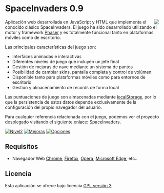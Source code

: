 SpaceInvaders 0.9
=========================================

<img src="https://2017iesaguadulce.github.io/SpaceInvaders/public/assets/capturas/juego-arcade.png" align="right">

Aplicación web desarrollada en JavaScript y HTML que implementa el conocido clásico SpaceInvaders. El juego ha sido
desarrollado utilizando el motor y framework [Phaser] y es totalmente funcional tanto en plataformas móviles como de
escritorio.

Las principales características del juego son:
- Interfaces animadas e interactivas
- Diferentes niveles de juego que incluyen un jefe final
- Gestión de mejoras de nave mediante un sistema de puntos
- Posibilidad de cambiar skins, pantalla completa y control de volúmen
- Disponible tanto para plataformas móviles como para entornos de escritorio
- Gestión y almacenamiento de records de forma local

Las puntuaciones de juego son almacenadas mediante [localStorage], por lo que la persistencia de éstos datos depende 
exclusivamente de la configuración del propio navegador del usuario.

Para cualquier referencia relacionada con el juego, podemos ver el proyecto desplegado visitando el siguiente enlace: 
[SpaceInvaders].

[![Nivel2](https://2017iesaguadulce.github.io/SpaceInvaders/public/assets/capturas/juego-nivel2.jpg)][SpaceInvaders]
[![Mejoras](https://2017iesaguadulce.github.io/SpaceInvaders/public/assets/capturas/juego-mejoras.jpg)][SpaceInvaders]
[![Opciones](https://2017iesaguadulce.github.io/SpaceInvaders/public/assets/capturas/juego-opciones.jpg)][SpaceInvaders]

## Requisitos
- Navegador Web [Chrome], [Firefox], [Opera], [Microsoft Edge], etc..

## Licencia
Esta aplicación se ofrece bajo licencia [GPL versión 3].

[Phaser]: https://phaser.io/
[localStorage]: https://developer.mozilla.org/es/docs/Web/API/Window/localStorage
[SpaceInvaders]: https://2017iesaguadulce.github.io/SpaceInvaders/public
[Chrome]: https://www.google.es/chrome/browser/desktop/index.html
[Firefox]: https://www.mozilla.org/es-ES/firefox/new/
[Opera]: http://www.opera.com/es
[Microsoft Edge]: https://www.microsoft.com/es-es/windows/microsoft-edge
[GPL versión 3]: https://www.gnu.org/licenses/gpl-3.0.en.html
